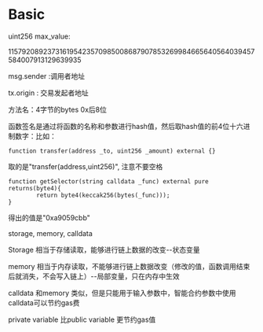 # Basic
uint256 max_value: 

115792089237316195423570985008687907853269984665640564039457584007913129639935



msg.sender :调用者地址

tx.origin : 交易发起者地址



方法名：4字节的bytes 0x后8位

函数签名是通过将函数的名称和参数进行hash值，然后取hash值的前4位十六进制数字：比如：

```solidity
function transfer(address _to, uint256 _amount) external {}
```

取的是"transfer(address,uint256)", 注意不要空格

```solidity
function getSelector(string calldata _func) external pure returns(byte4){
		return byte4(keccak256(bytes(_func)));
}

```

得出的值是"0xa9059cbb"



storage, memory, calldata

Storage 相当于存储读取，能够进行链上数据的改变--状态变量

memory 相当于内存读取，不能够进行链上数据改变（修改的值，函数调用结束后就消失，不会写入链上）--局部变量，只在内存中生效

calldata 和memory 类似，但是只能用于输入参数中，智能合约参数中使用calldata可以节约gas费



private variable 比public variable 更节约gas值